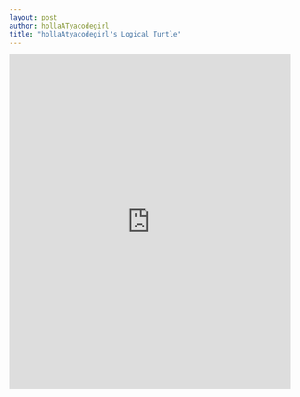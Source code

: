 ```yaml
---
layout: post
author: hollaATyacodegirl
title: "hollaAtyacodegirl's Logical Turtle"
---
```


<iframe src="https://trinket.io/embed/python/ad256b30f5?start=result" width="100%" height="600" frameborder="0" marginwidth="0" marginheight="0" allowfullscreen></iframe>
